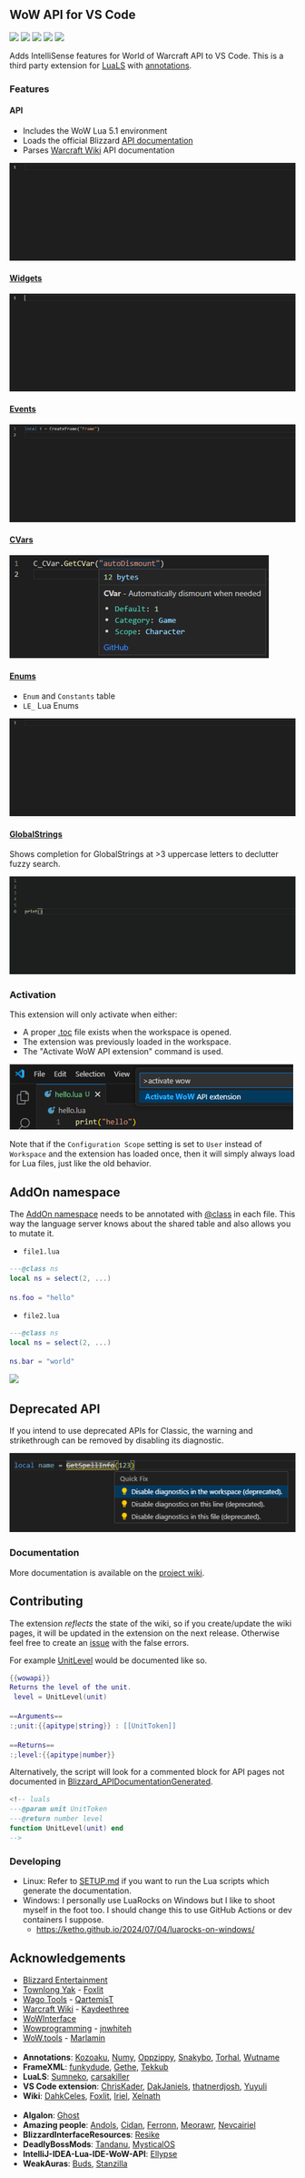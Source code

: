## WoW API for VS Code
[![](https://img.shields.io/github/license/Ketho/vscode-wow-api)](https://opensource.org/licenses/MIT)
[![](https://img.shields.io/github/v/release/Ketho/vscode-wow-api)](https://github.com/Ketho/vscode-wow-api/releases)
[![](https://img.shields.io/badge/mainline-11.0.5-yellow)](https://github.com/Ketho/BlizzardInterfaceResources/tree/11.0.5)
[![](https://img.shields.io/badge/cata-4.4.1-yellow)](https://github.com/Ketho/BlizzardInterfaceResources/tree/4.4.1)
[![](https://img.shields.io/badge/vanilla-1.15.5-yellow)](https://github.com/Ketho/BlizzardInterfaceResources/tree/1.15.5)

Adds IntelliSense features for World of Warcraft API to VS Code. This is a third party extension for [LuaLS](https://marketplace.visualstudio.com/items?itemName=sumneko.lua) with [annotations](https://luals.github.io/wiki/annotations/).

### Features
#### API
* Includes the WoW Lua 5.1 environment
* Loads the official Blizzard [API documentation](https://github.com/Gethe/wow-ui-source/tree/live/Interface/AddOns/Blizzard_APIDocumentationGenerated)
* Parses [Warcraft Wiki](https://warcraft.wiki.gg/wiki/World_of_Warcraft_API) API documentation

![](https://github.com/Ketho/vscode-wow-api/raw/master/img/readme/api.gif)

#### [Widgets](https://warcraft.wiki.gg/wiki/Widget_API)
![](https://github.com/Ketho/vscode-wow-api/raw/master/img/readme/widget.gif)

#### [Events](https://warcraft.wiki.gg/wiki/Events)
![](https://github.com/Ketho/vscode-wow-api/raw/master/img/readme/event.gif)

#### [CVars](https://warcraft.wiki.gg/wiki/Console_variables)
![](https://github.com/Ketho/vscode-wow-api/raw/master/img/readme/cvar.png)

#### [Enums](https://github.com/Ketho/BlizzardInterfaceResources/blob/mainline/Resources/LuaEnum.lua)
* `Enum` and `Constants` table
* `LE_` Lua Enums

![](https://github.com/Ketho/vscode-wow-api/raw/master/img/readme/enum.gif)

#### [GlobalStrings](https://github.com/Ketho/BlizzardInterfaceResources/blob/mainline/Resources/GlobalStrings.lua)
Shows completion for GlobalStrings at >3 uppercase letters to declutter fuzzy search.

![](https://github.com/Ketho/vscode-wow-api/raw/master/img/readme/globalstring.gif)

### Activation
This extension will only activate when either:
- A proper [.toc](https://warcraft.wiki.gg/wiki/TOC_format) file exists when the workspace is opened.
- The extension was previously loaded in the workspace.
- The "Activate WoW API extension" command is used.

![](img/readme/activate.png)

Note that if the `Configuration Scope` setting is set to `User` instead of `Workspace` and the extension has loaded once, then it will simply always load for Lua files, just like the old behavior.

## AddOn namespace
The [AddOn namespace](https://warcraft.wiki.gg/wiki/Using_the_AddOn_namespace) needs to be annotated with [@class](https://luals.github.io/wiki/annotations/#class) in each file. This way the language server knows about the shared table and also allows you to mutate it.

- `file1.lua`
```lua
---@class ns
local ns = select(2, ...)

ns.foo = "hello"
```

- `file2.lua`
```lua
---@class ns
local ns = select(2, ...)

ns.bar = "world"
```
![](https://github.com/Ketho/vscode-wow-api/assets/1073877/ec0d7c95-201c-4b4a-a378-29b058df558a)

## Deprecated API
If you intend to use deprecated APIs for Classic, the warning and strikethrough can be removed by disabling its diagnostic.

![](img/readme/deprecated.png)

### Documentation
More documentation is available on the [project wiki](https://github.com/Ketho/vscode-wow-api/wiki).

## Contributing
The extension *reflects* the state of the wiki, so if you create/update the wiki pages, it will be updated in the extension on the next release. Otherwise feel free to create an [issue](https://github.com/Ketho/vscode-wow-api/issues) with the false errors.

For example [UnitLevel](https://warcraft.wiki.gg/wiki/API_UnitLevel) would be documented like so.
```lua
{{wowapi}}
Returns the level of the unit.
 level = UnitLevel(unit)

==Arguments==
:;unit:{{apitype|string}} : [[UnitToken]]

==Returns==
:;level:{{apitype|number}}
```

Alternatively, the script will look for a commented block for API pages not documented in [Blizzard_APIDocumentationGenerated](https://github.com/Gethe/wow-ui-source/tree/live/Interface/AddOns/Blizzard_APIDocumentationGenerated).
```lua
<!-- luals
---@param unit UnitToken
---@return number level
function UnitLevel(unit) end
-->
```

### Developing
- Linux: Refer to [SETUP.md](SETUP.md) if you want to run the Lua scripts which generate the documentation.
- Windows: I personally use LuaRocks on Windows but I like to shoot myself in the foot too. I should change this to use GitHub Actions or dev containers I suppose.
  - https://ketho.github.io/2024/07/04/luarocks-on-windows/

## Acknowledgements
- [Blizzard Entertainment](https://www.blizzard.com/)
- [Townlong Yak](https://www.townlong-yak.com/) - [Foxlit](https://www.townlong-yak.com/)
- [Wago Tools](https://wago.tools/) - [QartemisT](https://github.com/QartemisT)
- [Warcraft Wiki](https://warcraft.wiki.gg/) - [Kaydeethree](https://github.com/kaydeethree)
- [WoWInterface](https://wowinterface.com/)
- [Wowprogramming](https://wowprogramming.com/) - [jnwhiteh](https://twitter.com/jnwhiteh)
- [WoW.tools](https://wow.tools/) - [Marlamin](https://github.com/Marlamin)  
&nbsp;
- **Annotations**: [Kozoaku](https://github.com/Kozoaku), [Numy](https://github.com/Numynum), [Oppzippy](https://github.com/Oppzippy), [Snakybo](https://github.com/Snakybo), [Torhal](https://github.com/Torhal), [Wutname](https://github.com/Wutname1)
- **FrameXML**: [funkydude](https://github.com/funkydude), [Gethe](https://github.com/Gethe), [Tekkub](https://github.com/tekkub)
- **LuaLS**: [Sumneko](https://github.com/Sumneko), [carsakiller](https://github.com/carsakiller)
- **VS Code extension**: [ChrisKader](https://github.com/ChrisKader), [DakJaniels](https://github.com/DakJaniels), [thatnerdjosh](https://github.com/thatnerdjosh), [Yuyuli](https://www.curseforge.com/members/yuyuli)
- **Wiki**: [DahkCeles](https://www.curseforge.com/members/dahkceles/projects), [Foxlit](https://www.townlong-yak.com/), [Iriel](https://warcraft.wiki.gg/wiki/Iriel), [Xelnath](https://warcraft.wiki.gg/wiki/Alexander_Brazie)  
&nbsp;
- **Algalon**: [Ghost](https://github.com/Ghostopheles)
- **Amazing people**: [Andols](https://www.curseforge.com/members/andols/projects), [Cidan](https://github.com/Cidan), [Ferronn](https://github.com/ferronn-dev), [Meorawr](https://github.com/Meorawr), [Nevcairiel](https://github.com/Nevcairiel)
- **BlizzardInterfaceResources**: [Resike](https://github.com/Resike)
- **DeadlyBossMods**: [Tandanu](https://github.com/emmericp), [MysticalOS](https://github.com/MysticalOS)
- **IntelliJ-IDEA-Lua-IDE-WoW-API**: [Ellypse](https://github.com/Ellypse)
- **WeakAuras**: [Buds](https://github.com/mrbuds), [Stanzilla](https://github.com/Stanzilla)
